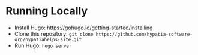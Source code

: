 # Running Locally

* Install Hugo: https://gohugo.io/getting-started/installing
* Clone this repository: `git clone https://github.com/hypatia-software-org/hypatiahelps-site.git`
* Run Hugo: `hugo server`
